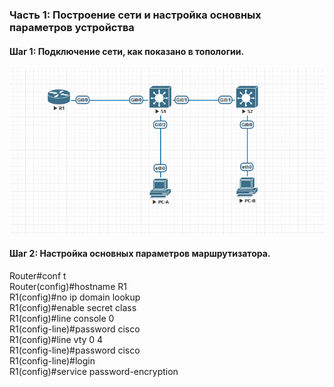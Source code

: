 ### Часть 1: Построение сети и настройка основных параметров устройства

#### Шаг 1: Подключение сети, как показано в топологии.
![Alt text](https://github.com/bislogin/otus/blob/main/labs/lab00/ipv4/%D0%91%D0%B5%D0%B7%D1%8B%D0%BC%D1%8F%D0%BD%D0%BD%D1%8B%D0%B9.png)

#### Шаг 2: Настройка основных параметров маршрутизатора.

Router#conf t  
Router(config)#hostname R1  
R1(config)#no ip domain lookup  
R1(config)#enable secret class   
R1(config)#line console 0  
R1(config-line)#password cisco  
R1(config)#line vty 0 4  
R1(config-line)#password cisco  
R1(config-line)#login  
R1(config)#service password-encryption   
